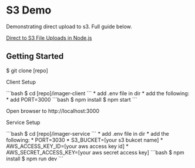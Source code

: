 # S3 Demo
<p>Demonstrating direct upload to s3. Full guide below.</p>
<p><a href="https://devcenter.heroku.com/articles/s3-upload-node" target="_blank" title="Direct to S3 File Uploads in Node.js">Direct to S3 File Uploads in Node.js</a> </p>

## Getting Started
$ git clone [repo]

<p>Client Setup</p>
```bash
$ cd [repo]/imager-client
```
* add .env file in dir
* add the following:
* add PORT=3000
```bash
$ npm install
$ npm start
```
<p>Open browser to http://localhost:3000</p>

<p>Service Setup</p>
```bash
$ cd [repo]/imager-service
```
* add .env file in dir
* add the following:
* PORT=3030
* S3_BUCKET=[your s3 bukcet name]
* AWS_ACCESS_KEY_ID=[your aws access key id]
* AWS_SECRET_ACCESS_KEY=[your aws secret access key]
```bash
$ npm install
$ npm run dev
```
